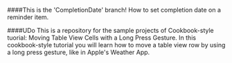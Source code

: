 ####This is the 'CompletionDate' branch!
How to set completion date on a reminder item.

####UDo
This is a repository for the sample projects of Cookbook-style tuorial: Moving Table View Cells with a Long Press Gesture. In this cookbook-style tutorial you will learn how to move a table view row by using a long press gesture, like in Apple's Weather App.

